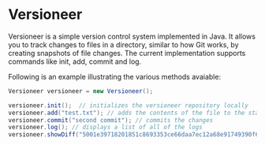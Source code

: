 # Versioneer

Versioneer is a simple version control system implemented in Java. It allows you to track changes to files in a directory, similar to how Git works, by creating snapshots of file changes. The current implementation supports commands like init, add, commit and log.

Following is an example illustrating the various methods avaiable:

```JAVA
Versioneer versioneer = new Versioneer();

versioneer.init();	// initializes the versioneer repository locally
versioneer.add("test.txt");	// adds the contents of the file to the staging area for tracking. Note that the file has to be present in the project's working directory (where .versioneer folder is present)
versioneer.commit("second commit"); // commits the changes
versioneer.log(); // displays a list of all of the logs
versioneer.showDiff("5001e39718201851c8693353ce66daa7ec12a68e91749390f69e0680e6cb4cc0","7d89aa2d5507f16e77c7f26d513b2433ddfeb287cdaef11f19d23cd5ef94180e");
